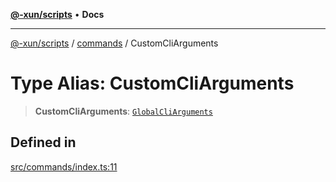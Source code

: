 [**@-xun/scripts**](../../README.md) • **Docs**

***

[@-xun/scripts](../../README.md) / [commands](../README.md) / CustomCliArguments

# Type Alias: CustomCliArguments

> **CustomCliArguments**: [`GlobalCliArguments`](../../configure/type-aliases/GlobalCliArguments.md)

## Defined in

[src/commands/index.ts:11](https://github.com/Xunnamius/xscripts/blob/e9f020c2a756a49be6cdccf55d88b926dd2645e9/src/commands/index.ts#L11)
